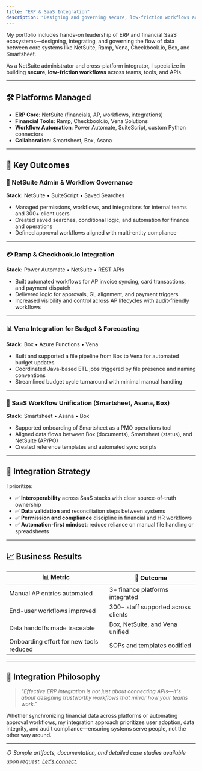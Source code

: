 ```yaml
---
title: "ERP & SaaS Integration"
description: "Designing and governing secure, low-friction workflows across NetSuite, Ramp, Vena, and enterprise systems with automated data flows and compliance controls."
---
```


My portfolio includes hands-on leadership of ERP and financial SaaS ecosystems—designing, integrating, and governing the flow of data between core systems like NetSuite, Ramp, Vena, Checkbook.io, Box, and Smartsheet.

As a NetSuite administrator and cross-platform integrator, I specialize in building **secure, low-friction workflows** across teams, tools, and APIs.

---

## 🛠️ Platforms Managed

- **ERP Core**: NetSuite (financials, AP, workflows, integrations)  
- **Financial Tools**: Ramp, Checkbook.io, Vena Solutions  
- **Workflow Automation**: Power Automate, SuiteScript, custom Python connectors  
- **Collaboration**: Smartsheet, Box, Asana  

---

## 🎯 Key Outcomes

### 🧮 NetSuite Admin & Workflow Governance  
**Stack:** NetSuite • SuiteScript • Saved Searches  

- Managed permissions, workflows, and integrations for internal teams and 300+ client users  
- Created saved searches, conditional logic, and automation for finance and operations  
- Defined approval workflows aligned with multi-entity compliance  

---

### 💳 Ramp & Checkbook.io Integration  
**Stack:** Power Automate • NetSuite • REST APIs  

- Built automated workflows for AP invoice syncing, card transactions, and payment dispatch  
- Delivered logic for approvals, GL alignment, and payment triggers  
- Increased visibility and control across AP lifecycles with audit-friendly workflows  

---

### 📊 Vena Integration for Budget & Forecasting  
**Stack:** Box • Azure Functions • Vena  

- Built and supported a file pipeline from Box to Vena for automated budget updates  
- Coordinated Java-based ETL jobs triggered by file presence and naming conventions  
- Streamlined budget cycle turnaround with minimal manual handling  

---

### 📁 SaaS Workflow Unification (Smartsheet, Asana, Box)  
**Stack:** Smartsheet • Asana • Box  

- Supported onboarding of Smartsheet as a PMO operations tool  
- Aligned data flows between Box (documents), Smartsheet (status), and NetSuite (AP/PO)  
- Created reference templates and automated sync scripts  

---

## 🔧 Integration Strategy

I prioritize:

- ✅ **Interoperability** across SaaS stacks with clear source-of-truth ownership  
- ✅ **Data validation** and reconciliation steps between systems  
- ✅ **Permission and compliance** discipline in financial and HR workflows  
- ✅ **Automation-first mindset**: reduce reliance on manual file handling or spreadsheets  

---

## 📈 Business Results

| 📊 Metric                                  | 🚀 Outcome                                  |
|-------------------------------------------|---------------------------------------------|
| Manual AP entries automated               | 3+ finance platforms integrated              |
| End-user workflows improved               | 300+ staff supported across clients          |
| Data handoffs made traceable              | Box, NetSuite, and Vena unified              |
| Onboarding effort for new tools reduced   | SOPs and templates codified                  |

---

## 🔗 Integration Philosophy

> *"Effective ERP integration is not just about connecting APIs—it's about designing trustworthy workflows that mirror how your teams work."*

Whether synchronizing financial data across platforms or automating approval workflows, my integration approach prioritizes user adoption, data integrity, and audit compliance—ensuring systems serve people, not the other way around.

---

📋 *Sample artifacts, documentation, and detailed case studies available upon request. [Let's connect](/contact).*
